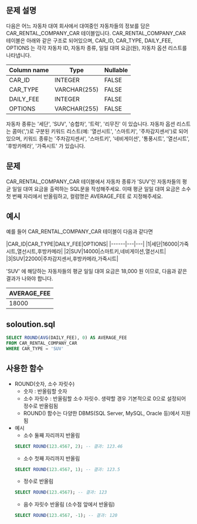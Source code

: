 ## 문제 설명
다음은 어느 자동차 대여 회사에서 대여중인 자동차들의 정보를 담은 CAR_RENTAL_COMPANY_CAR 테이블입니다. CAR_RENTAL_COMPANY_CAR 테이블은 아래와 같은 구조로 되어있으며, CAR_ID, CAR_TYPE, DAILY_FEE, OPTIONS 는 각각 자동차 ID, 자동차 종류, 일일 대여 요금(원), 자동차 옵션 리스트를 나타냅니다.

|Column name|Type|Nullable|
|------|---|---|
|CAR_ID|INTEGER|FALSE|
|CAR_TYPE|VARCHAR(255)|FALSE|
|DAILY_FEE|INTEGER|FALSE|
|OPTIONS|VARCHAR(255)|FALSE|

자동차 종류는 '세단', 'SUV', '승합차', '트럭', '리무진' 이 있습니다. 자동차 옵션 리스트는 콤마(',')로 구분된 키워드 리스트(예: '열선시트', '스마트키', '주차감지센서')로 되어있으며, 키워드 종류는 '주차감지센서', '스마트키', '네비게이션', '통풍시트', '열선시트', '후방카메라', '가죽시트' 가 있습니다.

## 문제
CAR_RENTAL_COMPANY_CAR 테이블에서 자동차 종류가 'SUV'인 자동차들의 평균 일일 대여 요금을 출력하는 SQL문을 작성해주세요. 이때 평균 일일 대여 요금은 소수 첫 번째 자리에서 반올림하고, 컬럼명은 AVERAGE_FEE 로 지정해주세요.

## 예시
예를 들어 CAR_RENTAL_COMPANY_CAR 테이블이 다음과 같다면

|CAR_ID|CAR_TYPE|DAILY_FEE|OPTIONS|
|------|---|---|
|1|세단|16000|가죽시트,열선시트,후방카메라|
|2|SUV|14000|스마트키,네비게이션,열선시트|
|3|SUV|22000|주차감지센서,후방카메라,가죽시트|

'SUV' 에 해당하는 자동차들의 평균 일일 대여 요금은 18,000 원 이므로, 다음과 같은 결과가 나와야 합니다.

|AVERAGE_FEE|
|------|
|18000|

## soloution.sql
``` sql
SELECT ROUND(AVG(DAILY_FEE), 0) AS AVERAGE_FEE
FROM CAR_RENTAL_COMPANY_CAR
WHERE CAR_TYPE = 'SUV'
```

## 사용한 함수
- ROUND(숫자, 소수 자릿수)
    - 숫자 : 반올림할 숫자
    - 소수 자릿수 : 반올림할 소수 자릿수. 생략할 경우 기본적으로 0으로 설정되어 정수로 반올림됨
    - ROUND() 함수는 다양한 DBMS(SQL Server, MySQL, Oracle 등)에서 지원됨
- 예시
    - 소수 둘째 자리까지 반올림
    ``` sql
    SELECT ROUND(123.4567, 2); -- 결과: 123.46
    ```
    - 소수 첫째 자리까지 반올림
    ``` sql
    SELECT ROUND(123.4567, 1); -- 결과: 123.5
    ```
    - 정수로 반올림
    ``` sql
    SELECT ROUND(123.4567); -- 결과: 123
    ```
    - 음수 자릿수 반올림 (소수점 앞에서 반올림)
    ``` sql
    SELECT ROUND(123.4567, -1); -- 결과: 120
    ```